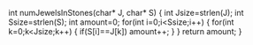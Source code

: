 int numJewelsInStones(char* J, char* S) {
    int Jsize=strlen(J);
    int Ssize=strlen(S);
    int amount=0;
    for(int i=0;i<Ssize;i++)
    {
        for(int k=0;k<Jsize;k++)
        {
            if(S[i]==J[k]) amount++;
        }
    }
    return amount;
}